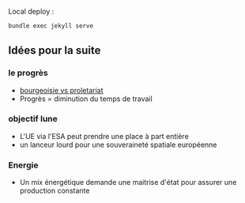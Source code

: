 Local deploy :
```bash
bundle exec jekyll serve
```

## Idées pour la suite

### le progrès

* [bourgeoisie vs proletariat](https://fr.wikipedia.org/wiki/R%C3%A9volution_industrielle#Constitution_du_prol%C3%A9tariat)
* Progrès = diminution du temps de travail

### objectif lune

* L'UE via l'ESA peut prendre une place à part entière
* un lanceur lourd pour une souveraineté spatiale européenne

### Energie

* Un mix énergétique demande une maitrise d'état pour assurer une production constante